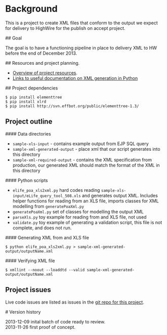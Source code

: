 # Background

This is a project to create XML files that conform to the output we expect for delivery to HighWire for the publish on accept project. 


## Goal

The goal is to have a functioning pipeline in place to delivery XML to HW before the end of December 2013. 

## Resources and project planning. 

- [Overview of project resources](https://github.com/elifesciences/elifesciences-wiki/wiki/Elife-POA-XML-Project).
- [Links to useful documentation on XML generation in Python](./RESOURCES.md)

## Project dependencies

	$ pip install elementtree  
	$ pip install xlrd
	$ pip install http://svn.effbot.org/public/elementtree-1.3/  

## Project outline 

#### Data directories

- `sample-xls-input` - contains example output from EJP SQL query  
- `sample-xml-generated-output` - place xml that our script generates into this directory
- `sample-xml-required-output` - contains the XML specification from production, our generated XML should match the format of the XML in this directory  

#### Python scripts

- `elife_poa_xls2xml.py` hard codes reading `sample-xls-input/eLife_query_tool_508.xls` and generates output XML. Includes helper functions for reading from an XLS file, imports classes for XML modelling from `generatePoaXml.py`     
- `generatePoaXml.py` set of classes for modelling the output XML  
- `parseXls.py` toy example for reading from and XLS file, not used  
- `validate.py` toy example of generating a validation script, this file is not complete, and does not run.  

#### Generating XML from and XLS file

	$ python elife_poa_xls2xml.py > sample-xml-generated-output/outputName.xml 


#### Verifying XML file

	$ xmllint --noout --loaddtd --valid sample-xml-generated-output/outputName.xml




## Project issues

Live code issues are listed as issues in the [git repo for this project](https://github.com/elifesciences/elife-poa-xml-generation/issues).



# Version history 

2013-12-09 inital batch of code ready to review.   
2013-11-26 first proof of concept.   
